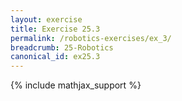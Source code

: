 ```yaml
---
layout: exercise
title: Exercise 25.3
permalink: /robotics-exercises/ex_3/
breadcrumb: 25-Robotics
canonical_id: ex25.3
---
```


{% include mathjax_support %}
